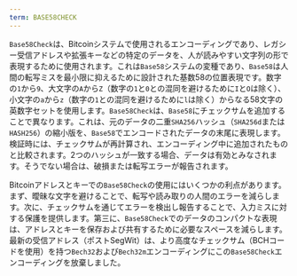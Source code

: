 ```yaml
---
term: BASE58CHECK
---
```


`Base58Check`は、Bitcoinシステムで使用されるエンコーディングであり、レガシー受信アドレスや拡張キーなどの特定のデータを、人が読みやすい文字列の形で表現するために使用されます。これは`Base58`システムの変種であり、`Base58`は人間の転写ミスを最小限に抑えるために設計された基数58の位置表現です。数字の`1`から`9`、大文字の`A`から`Z`（数字の`1`と`0`との混同を避けるために`I`と`O`は除く）、小文字の`a`から`z`（数字の`1`との混同を避けるために`l`は除く）からなる58文字の英数字セットを使用します。`Base58Check`は、`Base58`にチェックサムを追加することで異なります。これは、元のデータの二重`SHA256`ハッシュ（`SHA256d`または`HASH256`）の縮小版を、`Base58`でエンコードされたデータの末尾に表現します。検証時には、チェックサムが再計算され、エンコーディング中に追加されたものと比較されます。2つのハッシュが一致する場合、データは有効とみなされます。そうでない場合は、破損または転写エラーが報告されます。

Bitcoinアドレスとキーでの`Base58Check`の使用にはいくつかの利点があります。まず、曖昧な文字を避けることで、転写や読み取りの人間のエラーを減らします。次に、チェックサムを通じてエラーを検出し報告することで、入力ミスに対する保護を提供します。第三に、`Base58Check`でのデータのコンパクトな表現は、アドレスとキーを保存および共有するために必要なスペースを減らします。最新の受信アドレス（ポストSegWit）は、より高度なチェックサム（BCHコードを使用）を持つ`Bech32`および`Bech32m`エンコーディングにこの`Base58Check`エンコーディングを放棄しました。